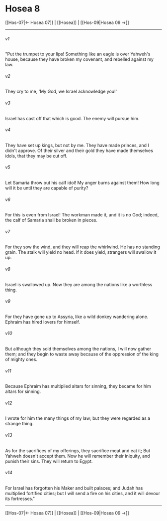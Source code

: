 # Hosea 8

[[Hos-07|← Hosea 07]] | [[Hosea]] | [[Hos-09|Hosea 09 →]]
***



###### v1 
"Put the trumpet to your lips! Something like an eagle is over Yahweh's house, because they have broken my covenant, and rebelled against my law. 

###### v2 
They cry to me, 'My God, we Israel acknowledge you!' 

###### v3 
Israel has cast off that which is good. The enemy will pursue him. 

###### v4 
They have set up kings, but not by me. They have made princes, and I didn't approve. Of their silver and their gold they have made themselves idols, that they may be cut off. 

###### v5 
Let Samaria throw out his calf idol! My anger burns against them! How long will it be until they are capable of purity? 

###### v6 
For this is even from Israel! The workman made it, and it is no God; indeed, the calf of Samaria shall be broken in pieces. 

###### v7 
For they sow the wind, and they will reap the whirlwind. He has no standing grain. The stalk will yield no head. If it does yield, strangers will swallow it up. 

###### v8 
Israel is swallowed up. Now they are among the nations like a worthless thing. 

###### v9 
For they have gone up to Assyria, like a wild donkey wandering alone. Ephraim has hired lovers for himself. 

###### v10 
But although they sold themselves among the nations, I will now gather them; and they begin to waste away because of the oppression of the king of mighty ones. 

###### v11 
Because Ephraim has multiplied altars for sinning, they became for him altars for sinning. 

###### v12 
I wrote for him the many things of my law; but they were regarded as a strange thing. 

###### v13 
As for the sacrifices of my offerings, they sacrifice meat and eat it; But Yahweh doesn't accept them. Now he will remember their iniquity, and punish their sins. They will return to Egypt. 

###### v14 
For Israel has forgotten his Maker and built palaces; and Judah has multiplied fortified cities; but I will send a fire on his cities, and it will devour its fortresses."

***
[[Hos-07|← Hosea 07]] | [[Hosea]] | [[Hos-09|Hosea 09 →]]
